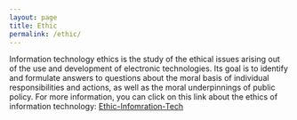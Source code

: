 ```yaml
---
layout: page
title: Ethic
permalink: /ethic/
---
```


Information technology ethics is the study of the ethical issues arising out of the use and development of electronic technologies. Its goal is to identify and formulate answers to questions about the moral basis of individual responsibilities and actions, as well as the moral underpinnings of public policy. For more information, you can click on this link about the ethics of information technology: [Ethic-Infomration-Tech](https://www.rep.routledge.com/articles/thematic/information-technology-and-ethics/v-1#:~:text=Information%20technology%20ethics%20is%20the,moral%20underpinnings%20of%20public%20policy)


[jekyll-organization]: https://github.com/jekyll
